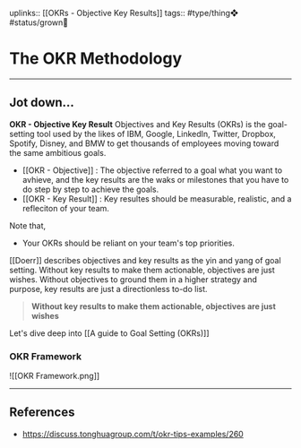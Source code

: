 uplinks:: [[OKRs - Objective Key Results]]
tags:: #type/thing❖  #status/grown🌳 

# The OKR Methodology
---
## Jot down...
**OKR - Objective Key Result** 
Objectives and Key Results (OKRs) is the goal-setting tool used by the likes of IBM, Google, LinkedIn, Twitter, Dropbox, Spotify, Disney, and BMW to get thousands of employees moving toward the same ambitious goals.

- [[OKR - Objective]] : The objective referred to a goal what you want to avhieve, and the key results are the waks or milestones that you have to do step by step to achieve the goals.
- [[OKR - Key Result]] : Key resultes should be measurable, realistic, and a refleciton of your team.

Note that,
- Your OKRs should be reliant on your team's top priorities. 

[[Doerr]] describes objectives and key results as the yin and yang of goal setting. Without key results to make them actionable, objectives are just wishes. Without objectives to ground them in a higher strategy and purpose, key results are just a directionless to-do list.
> **Without key results to make them actionable, objectives are just wishes**

Let's dive deep into [[A guide to Goal Setting (OKRs)]]

### OKR Framework
![[OKR Framework.png]]

---
## References
- https://discuss.tonghuagroup.com/t/okr-tips-examples/260